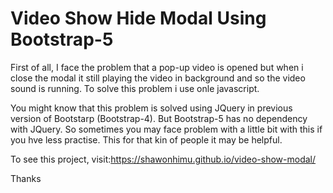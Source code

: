 # Video Show Hide Modal Using Bootstrap-5

First of all, I face the problem that a pop-up video is opened but when i close the modal it still playing the video in background and so the video sound is running. To solve this problem i use onle javascript.

You might know that this problem is solved using JQuery in previous version of Bootstarp (Bootstrap-4).
But Bootstrap-5 has no dependency with JQuery.
So sometimes you may face problem with a little bit with this if you hve less practise.
This for that kin of people it may be helpful.

To see this project, visit:https://shawonhimu.github.io/video-show-modal/

Thanks
